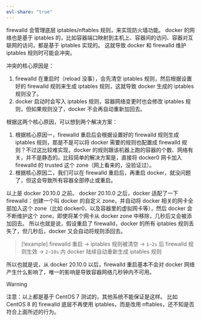 ```yaml
---
evl-share: "true"
---
```

firewalld 会管理底层 iptables/nftables 规则，来实现防火墙功能。
docker 的网络也是基于 iptables 的，比如容器端口映射到主机上、容器间的访问、容器对互联网的访问，都是基于 iptables 实现的。
这就导致 docker 和 firewalld 维护 iptables 规则时可能会冲突。

冲突的核心原因是：
1. firewalld 在重启时（reload 没事），会先清空 iptables 规则，然后根据设置好的 firewalld 规则来生成 iptables 规则，这就导致 docker 生成的 iptables 规则没了。
2. docker 启动时会写入 iptables 规则，容器网络变更时也会修改 iptables 规则，但如果规则没了，docker 不会再自动重新加回去。

根据这两个核心原因，可以想到两个解决方案：
1. 根据核心原因一，firewalld 重启后会根据设置好的 firewalld 规则生成 iptables 规则，那是不是可以将 docker 需要的规则也配置成 firewalld 规则？不过这比较难实现，docker 的规则跟该机器上跑的容器的个数、网络有关，并不是静态的。比较简单的解决方案是，直接将 docker0 网卡加入 firewalld 的 trusted 这个 zone（网上看来的，没验证过）。
2. 根据核心原因二，我们可以在 firewalld 重启后，再重启 docker，就没问题了，但这会导致所有容器全部停止或重启。

以上是 docker 20.10.0 之前。
docker 20.10.0 之后，docker 适配了一下 firewalld：创建一个叫 docker 的自定义 zone，并自动将 docker 相关的网卡全部加入这个 zone（比如 docker0，以及容器里的虚拟网卡等），然后 docker 会不断维护这个 zone，即使将某个网卡从 docker zone 中移除，几秒后又会被添加回去。
所以也就是说，假设重启了 firewalld，docker 的所有 iptables 规则丢失了，但几秒后，docker 又会自动将规则添回去。

> [!example] 
> firewalld 重启 → iptables 规则被清空 → `1~2s` 后 firewalld 规则生效 → `2~10s` 内 docker 陆续自动重新生成 iptables 规则

所以也就是说，从 docker 20.10.0 以后，firewalld 重启基本不会对 docker 网络产生什么影响了，唯一的影响是导致容器网络几秒钟内不可用。

> [!warning] 
> 注意：以上都是基于 CentOS 7 测试的，其他系统不能保证是这样。
> 比如 CentOS 8 的 firewalld 底层不再使用 iptables，而是改用 nftables，还不知是否符合上面所述的行为。
